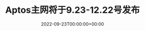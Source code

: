 ---
class: info
title: Aptos主网将于9.23-12.22号发布
slug: https://mirror.xyz/0xaptosworld.eth/WjMflRdiA_cB_6xFt4EnfkStM0mxuy7Pv3cOBJrpC2E
remark: information/information2
date: 2022-09-23T00:00:00+00:00
featuredImg: ../../images/featured/information/weekly.jpeg
---